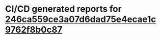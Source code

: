 # CI/CD generated reports for [246ca559ce3a07d6dad75e4ecae1c9762f8b0c87](https://github.com/hydephp/develop/commit/246ca559ce3a07d6dad75e4ecae1c9762f8b0c87)
